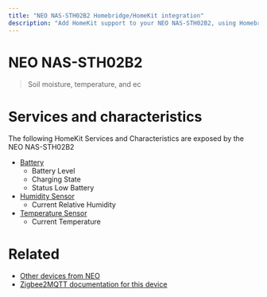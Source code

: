 ```yaml
---
title: "NEO NAS-STH02B2 Homebridge/HomeKit integration"
description: "Add HomeKit support to your NEO NAS-STH02B2, using Homebridge, Zigbee2MQTT and homebridge-z2m."
---
```

<!---
This file has been GENERATED using src/docgen/docgen.ts
DO NOT EDIT THIS FILE MANUALLY!
-->
# NEO NAS-STH02B2
> Soil moisture, temperature, and ec


# Services and characteristics
The following HomeKit Services and Characteristics are exposed by
the NEO NAS-STH02B2

* [Battery](../../battery.md)
  * Battery Level
  * Charging State
  * Status Low Battery
* [Humidity Sensor](../../sensors.md)
  * Current Relative Humidity
* [Temperature Sensor](../../sensors.md)
  * Current Temperature


# Related
* [Other devices from NEO](../index.md#neo)
* [Zigbee2MQTT documentation for this device](https://www.zigbee2mqtt.io/devices/NAS-STH02B2.html)